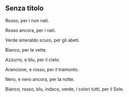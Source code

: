 ## Senza titolo

Rosso, per i non nati.

Rosso ancora, per i nati. 

Verde smeraldo scuro, per gli abeti.

Bianco, per le vette.

 

Azzurro, e blu, per il cielo. 

Arancione, e rosso, per il tramonto.

Nero, e nero ancora, per la notte.

 

Bianco, rosso, blu, indaco, verde, i colori tutti, per il Sole.


